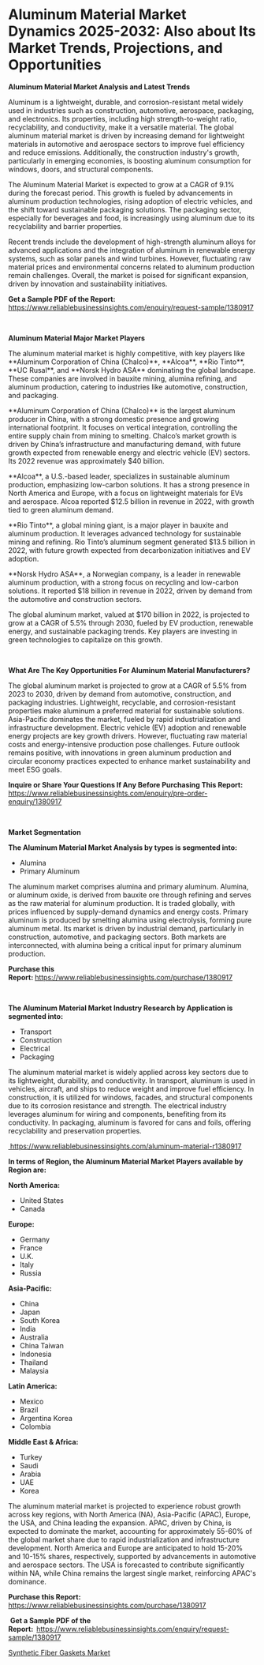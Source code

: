 <p><h1>Aluminum Material Market Dynamics 2025-2032: Also about Its Market Trends, Projections, and Opportunities</h1></p><p><strong>Aluminum Material Market Analysis and Latest Trends</strong></p>
<p><p>Aluminum is a lightweight, durable, and corrosion-resistant metal widely used in industries such as construction, automotive, aerospace, packaging, and electronics. Its properties, including high strength-to-weight ratio, recyclability, and conductivity, make it a versatile material. The global aluminum material market is driven by increasing demand for lightweight materials in automotive and aerospace sectors to improve fuel efficiency and reduce emissions. Additionally, the construction industry's growth, particularly in emerging economies, is boosting aluminum consumption for windows, doors, and structural components.</p><p>The Aluminum Material Market is expected to grow at a CAGR of 9.1% during the forecast period. This growth is fueled by advancements in aluminum production technologies, rising adoption of electric vehicles, and the shift toward sustainable packaging solutions. The packaging sector, especially for beverages and food, is increasingly using aluminum due to its recyclability and barrier properties.</p><p>Recent trends include the development of high-strength aluminum alloys for advanced applications and the integration of aluminum in renewable energy systems, such as solar panels and wind turbines. However, fluctuating raw material prices and environmental concerns related to aluminum production remain challenges. Overall, the market is poised for significant expansion, driven by innovation and sustainability initiatives.</p></p>
<p><strong>Get a Sample PDF of the Report:&nbsp;</strong> <a href="https://www.reliablebusinessinsights.com/enquiry/request-sample/1380917?utm_campaign=2116&utm_medium=2&utm_source=Github&utm_content=ia&utm_term=26012025&utm_id=aluminum-material">https://www.reliablebusinessinsights.com/enquiry/request-sample/1380917</a></p>
<p>&nbsp;</p>
<p><strong>Aluminum Material Major Market Players</strong></p>
<p><p>The aluminum material market is highly competitive, with key players like **Aluminum Corporation of China (Chalco)**, **Alcoa**, **Rio Tinto**, **UC Rusal**, and **Norsk Hydro ASA** dominating the global landscape. These companies are involved in bauxite mining, alumina refining, and aluminum production, catering to industries like automotive, construction, and packaging.</p><p>**Aluminum Corporation of China (Chalco)** is the largest aluminum producer in China, with a strong domestic presence and growing international footprint. It focuses on vertical integration, controlling the entire supply chain from mining to smelting. Chalco’s market growth is driven by China’s infrastructure and manufacturing demand, with future growth expected from renewable energy and electric vehicle (EV) sectors. Its 2022 revenue was approximately $40 billion.</p><p>**Alcoa**, a U.S.-based leader, specializes in sustainable aluminum production, emphasizing low-carbon solutions. It has a strong presence in North America and Europe, with a focus on lightweight materials for EVs and aerospace. Alcoa reported $12.5 billion in revenue in 2022, with growth tied to green aluminum demand.</p><p>**Rio Tinto**, a global mining giant, is a major player in bauxite and aluminum production. It leverages advanced technology for sustainable mining and refining. Rio Tinto’s aluminum segment generated $13.5 billion in 2022, with future growth expected from decarbonization initiatives and EV adoption.</p><p>**Norsk Hydro ASA**, a Norwegian company, is a leader in renewable aluminum production, with a strong focus on recycling and low-carbon solutions. It reported $18 billion in revenue in 2022, driven by demand from the automotive and construction sectors.</p><p>The global aluminum market, valued at $170 billion in 2022, is projected to grow at a CAGR of 5.5% through 2030, fueled by EV production, renewable energy, and sustainable packaging trends. Key players are investing in green technologies to capitalize on this growth.</p></p>
<p>&nbsp;</p>
<p><strong>What Are The Key Opportunities For Aluminum Material Manufacturers?</strong></p>
<p><p>The global aluminum market is projected to grow at a CAGR of 5.5% from 2023 to 2030, driven by demand from automotive, construction, and packaging industries. Lightweight, recyclable, and corrosion-resistant properties make aluminum a preferred material for sustainable solutions. Asia-Pacific dominates the market, fueled by rapid industrialization and infrastructure development. Electric vehicle (EV) adoption and renewable energy projects are key growth drivers. However, fluctuating raw material costs and energy-intensive production pose challenges. Future outlook remains positive, with innovations in green aluminum production and circular economy practices expected to enhance market sustainability and meet ESG goals.</p></p>
<p><strong>Inquire or Share Your Questions If Any Before Purchasing This Report:</strong> <a href="https://www.reliablebusinessinsights.com/enquiry/pre-order-enquiry/1380917?utm_campaign=2116&utm_medium=2&utm_source=Github&utm_content=ia&utm_term=26012025&utm_id=aluminum-material">https://www.reliablebusinessinsights.com/enquiry/pre-order-enquiry/1380917</a></p>
<p>&nbsp;</p>
<p><strong>Market Segmentation</strong></p>
<p><strong>The Aluminum Material Market Analysis by types is segmented into:</strong></p>
<p><ul><li>Alumina</li><li>Primary Aluminum</li></ul></p>
<p><p>The aluminum market comprises alumina and primary aluminum. Alumina, or aluminum oxide, is derived from bauxite ore through refining and serves as the raw material for aluminum production. It is traded globally, with prices influenced by supply-demand dynamics and energy costs. Primary aluminum is produced by smelting alumina using electrolysis, forming pure aluminum metal. Its market is driven by industrial demand, particularly in construction, automotive, and packaging sectors. Both markets are interconnected, with alumina being a critical input for primary aluminum production.</p></p>
<p><strong>Purchase this Report:&nbsp;</strong><a href="https://www.reliablebusinessinsights.com/purchase/1380917?utm_campaign=2116&utm_medium=2&utm_source=Github&utm_content=ia&utm_term=26012025&utm_id=aluminum-material">https://www.reliablebusinessinsights.com/purchase/1380917</a></p>
<p>&nbsp;</p>
<p><strong>The Aluminum Material Market Industry Research by Application is segmented into:</strong></p>
<p><ul><li>Transport</li><li>Construction</li><li>Electrical</li><li>Packaging</li></ul></p>
<p><p>The aluminum material market is widely applied across key sectors due to its lightweight, durability, and conductivity. In transport, aluminum is used in vehicles, aircraft, and ships to reduce weight and improve fuel efficiency. In construction, it is utilized for windows, facades, and structural components due to its corrosion resistance and strength. The electrical industry leverages aluminum for wiring and components, benefiting from its conductivity. In packaging, aluminum is favored for cans and foils, offering recyclability and preservation properties.</p></p>
<p><a href="https://www.reliablebusinessinsights.com/aluminum-material-r1380917?utm_campaign=2116&utm_medium=2&utm_source=Github&utm_content=ia&utm_term=26012025&utm_id=aluminum-material">&nbsp;https://www.reliablebusinessinsights.com/aluminum-material-r1380917</a></p>
<p><strong>In terms of Region, the Aluminum Material Market Players available by Region are:</strong></p>
<p>
    <p> <strong> North America: </strong>
        <ul>
            <li>United States</li>
            <li>Canada</li>
        </ul>
        </p> 
    <p> <strong> Europe: </strong>
        <ul>
            <li>Germany</li>
            <li>France</li>
            <li>U.K.</li>
            <li>Italy</li>
            <li>Russia</li>
        </ul>
        </p> 
    <p> <strong> Asia-Pacific: </strong>
        <ul>
            <li>China</li>
            <li>Japan</li>
            <li>South Korea</li>
            <li>India</li>
            <li>Australia</li>
            <li>China Taiwan</li>
            <li>Indonesia</li>
            <li>Thailand</li>
            <li>Malaysia</li>
        </ul>
        </p> 
    <p> <strong> Latin America: </strong>
        <ul>
            <li>Mexico</li>
            <li>Brazil</li>
            <li>Argentina Korea</li>
            <li>Colombia</li>
        </ul>
        </p> 
    <p> <strong> Middle East & Africa: </strong>
        <ul>
            <li>Turkey</li>
            <li>Saudi</li>
            <li>Arabia</li>
            <li>UAE</li>
            <li>Korea</li>
        </ul>
    </p>
    </p>
<p><p>The aluminum material market is projected to experience robust growth across key regions, with North America (NA), Asia-Pacific (APAC), Europe, the USA, and China leading the expansion. APAC, driven by China, is expected to dominate the market, accounting for approximately 55-60% of the global market share due to rapid industrialization and infrastructure development. North America and Europe are anticipated to hold 15-20% and 10-15% shares, respectively, supported by advancements in automotive and aerospace sectors. The USA is forecasted to contribute significantly within NA, while China remains the largest single market, reinforcing APAC's dominance.</p></p>
<p><strong>Purchase this Report: </strong><a href="https://www.reliablebusinessinsights.com/purchase/1380917?utm_campaign=2116&utm_medium=2&utm_source=Github&utm_content=ia&utm_term=26012025&utm_id=aluminum-material">https://www.reliablebusinessinsights.com/purchase/1380917</a></p>
<p>&nbsp;<strong>Get a Sample PDF of the Report:&nbsp;&nbsp;</strong><a href="https://www.reliablebusinessinsights.com/enquiry/request-sample/1380917?utm_campaign=2116&utm_medium=2&utm_source=Github&utm_content=ia&utm_term=26012025&utm_id=aluminum-material">https://www.reliablebusinessinsights.com/enquiry/request-sample/1380917</a></p>
<p><strong></strong></p>
<p><p><a href="https://github.com/luckyshygirl/Market-Research-Report-List-7/blob/main/synthetic-fiber-gaskets-market.md?utm_campaign=2116&utm_medium=2&utm_source=Github&utm_content=ia&utm_term=26012025&utm_id=aluminum-material">Synthetic Fiber Gaskets Market</a></p></p>